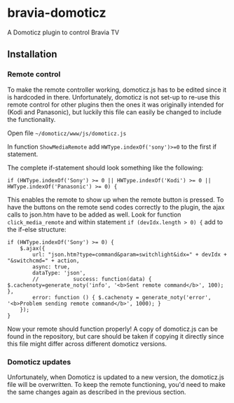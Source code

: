 # bravia-domoticz
A Domoticz plugin to control Bravia TV

## Installation

### Remote control
To make the remote controller working, domoticz.js has to be edited since it is hardcoded in there. Unfortunately, domoticz is not set-up to re-use this remote control for other plugins then the ones it was originally intended for (Kodi and Panasonic), but luckily this file can easily be changed to include the functionality.

Open file `~/domoticz/www/js/domoticz.js`

In function `ShowMediaRemote` add `HWType.indexOf('sony')>=0`  to the first if statement.

The complete if-statement should look something like the following:

    if (HWType.indexOf('Sony') >= 0 || HWType.indexOf('Kodi') >= 0 || HWType.indexOf('Panasonic') >= 0) {

This enables the remote to show up when the remote button is pressed.
To have the buttons on the remote send codes correctly to the plugin, the ajax calls to json.htm have to be added as well. Look for function `click_media_remote` and within statement `if (devIdx.length > 0) {` add to the if-else structure:

    if (HWType.indexOf('Sony') >= 0) {
        $.ajax({
            url: "json.htm?type=command&param=switchlight&idx=" + devIdx + "&switchcmd=" + action,
			async: true,
			dataType: 'json',
			//			 success: function(data) { $.cachenoty=generate_noty('info', '<b>Sent remote command</b>', 100); },
			error: function () { $.cachenoty = generate_noty('error', '<b>Problem sending remote command</b>', 1000); }
		});
    }
Now your remote should function properly! A copy of domoticz.js can be found in the repository, but care should be taken if copying it directly since this file might differ across different domoticz versions.

### Domoticz updates
Unfortunately, when Domoticz is updated to a new version, the domoticz.js file will be overwritten. To keep the remote functioning, you'd need to make the same changes again as described in the previous section.
